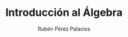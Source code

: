 ---
title: "Introducción al Álgebra"
year: 2020
thumbnail: "assets/img/Logo-ommgto.png"
topic: "Álgebra"
file: "assets/pdf/Introducción-al-Álgebra.pdf"
author: "Rubén Pérez Palacios"
level: "Intermedio"
alttext: "Letras entre los números, ¿cómo?"
---